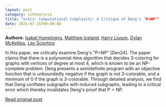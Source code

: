 ```yaml
---
layout: post
category: cstheoryrss
title: "arXiv: Computational Complexity: A Critique of Deng's "P=NP""
date: 2025-07-15T00:00:00
---
```


**Authors:** [Isabel Humphreys](https://dblp.uni-trier.de/search?q=Isabel+Humphreys), [Matthew Iceland](https://dblp.uni-trier.de/search?q=Matthew+Iceland), [Harry Liuson](https://dblp.uni-trier.de/search?q=Harry+Liuson), [Dylan McKellips](https://dblp.uni-trier.de/search?q=Dylan+McKellips), [Leo Sciortino](https://dblp.uni-trier.de/search?q=Leo+Sciortino)

In this paper, we critically examine Deng's "P=NP" [Den24]. The paper claims
that there is a polynomial-time algorithm that decides 3-coloring for graphs
with vertices of degree at most 4, which is known to be an NP-complete problem.
Deng presents a semidefinite program with an objective function that is
unboundedly negative if the graph is not 3-colorable, and a minimum of 0 if the
graph is 3-colorable. Through detailed analysis, we find that Deng conflates
subgraphs with induced subgraphs, leading to a critical error which thereby
invalidates Deng's proof that $\text{P}=\text{NP}$.

[Read original post](http://arxiv.org/abs/2507.09018v1)
